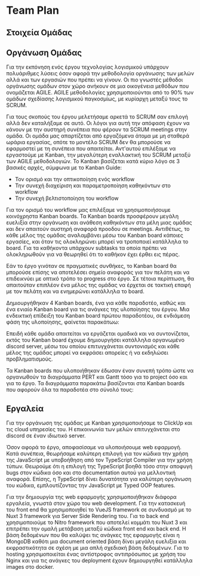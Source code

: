 # Team Plan

## Στοιχεία Ομάδας

## Οργάνωση Ομάδας

Για την εκπόνηση ενός έργου τεχνολογίας λογισμικού υπάρχουν πολυάριθμες λύσεις όσον αφορά την μεθοδολογία οργάνωσης των μελών αλλά και των εργασιών που πρέπει να γίνουν. Οι πιο γνωστές μέθοδοι οργάνωσης ομάδων στον χώρο ανήκουν σε μια οικογένεια μεθόδων που ονομάζεται AGILE. AGILE μεθοδολογίες χρησιμοποιούνται από το 90% των ομάδων σχεδίασης λογισμικού παγκοσμίως, με κυρίαρχη μεταξύ τους το SCRUM.

Για τους σκοπούς του έργου μελετήσαμε αρκετά το SCRUM σαν επιλογή αλλά δεν καταλήξαμε σε αυτό. Οι λόγοι για αυτή την απόφαση έχουν να κάνουν με την αυστηρή συνέπεια που φέρουν τα SCRUM meetings στην ομάδα. Οι ομάδα μας απαρτίζεται από εργαζόμενα άτομα με μη σταθερά ωράρια εργασίας, οπότε το μοντέλο SCRUM δεν θα μπορούσε να εφαρμοστεί με τη συνέπεια που απαιτείται. Αντ'αυτού επιλέξαμε να εργαστούμε με Kanban, την μεγαλύτερη εναλλακτική του SCRUM μεταξύ των AGILE μεθοδολογιών. Το Kanban βασίζεται κατά κύριο λόγο σε 3 βασικές αρχές, σύμφωνα με το Kanban Guide:

- Τον ορισμό και την οπτικοποίηση ενός workflow
- Την συνεχή διαχείριση και παραμετροποίηση καθηκόντων στο workflow
- Την συνεχή βελτιστοποίηση του workflow

Για τον ορισμό του workflow μας επιλέξαμε να χρησιμοποιήσουμε κοινόχρηστα Kanban boards. Τα Kanban boards προσφέρουν μεγάλη ευελιξία στην οργάνωση και ανάθεση καθηκόντων στα μέλη μιας ομάδας και δεν απαιτούν αυστηρή αναφορά προοδου σε meetings. Αντιθέτως, το κάθε μέλος της ομάδας αναλαμβάνει μέσω του Kanban board κάποιες εργασίες, και όταν τις ολοκληρώνει μπορεί να τροποποιεί κατάλληλα το board. Για τα καθήκοντα υπάρχουν subtasks τα οποία πρέπει να ολοκληρωθούν για να θεωρηθεί ότι το καθήκον έχει έρθει εις πέρας.

Εάν το έργο γινόταν σε πραγματικές συνθήκες, το Kanban board θα μπορούσε επίσης να αποτελέσει σημείο αναφοράς για τον πελάτη και να επιδεικνύει με οπτικό τρόπο το progress στο έργο. Σε τέτοια περίπτωση, θα απαιτούταν επιπλέον ένα μέλος της ομάδας να έρχεται σε τακτική επαφή με τον πελάτη και να ενημερώνει κατάλληλα το board.

Δημιουργήθηκαν 4 Kanban boards, ένα για κάθε παραδοτέο, καθώς και ένα ενιαίο Kanban board για τις ανάγκες της υλοποίησης του έργου. Μια ενδεικτική επίδειξη του Kanban board πρώτου παραδοτέου, σε ενδιάμεση φάση της υλοποίησης, φαίνεται παρακάτωω:

Επειδή κάθε ομάδα απαιτείται να εργάζεται ομαδικά και να συντονίζεται, εκτός του Kanban board έχουμε δημιουργήσει κατάλληλα οργανωμένο discord server, μέσω του οποίου επιτυγχάνεται συντονισμός και κάθε μέλος της ομάδας μπορεί να εκφράσει απορείες ή να εκδηλώσει προβληματισμούς.

Τα Kanban boards που υλοποιήθηκαν έδωσαν έναν συνεπή τρόπο ώστε να οργανωθούν τα διαγράμματα PERT και Gantt τόσο για το project όσο και για το έργο. Τα διαγράμματα παρακάτω βασίζονται στα Kanban boards που αφορούν όλα τα παραδοτέα στο σύνολό τους:

## Εργαλεία

Για την οργάνωση της ομάδας με Kanban χρησιμοποιήσαμε το ClickUp και τις cloud υπηρεσίες του. Η επικοινωνία των μελών επιτυγχάνεται στο discord σε έναν ιδιωτικό server.

Όσον αφορά το έργο, αποφασίσαμε να υλοποιήσουμε web εφαρμογή. Κατά συνέπεια, θεωρήσαμε καλύτερη επιλογή για τον κώδικα την χρήση της JavaScript με υποβοήθηση από τον TypeScript Compiler για την χρήση τύπων. Θεωρούμε ότι η επιλογή της TypeScript βοηθά τόσο στην αποφυγή bugs στον κώδικα όσο και στο documentation αυτού για μελλοντική αναφορά. Επίσης, η TypeScript δίνει δυνατότητα για καλύτερη οργάνωση του κώδικα, εμπλουτίζοντας την JavaScript με Typed OOP features.

Για την δημιουργία της web εφαρμογής χρησιμοποιήθηκαν διάφορα εργαλεία, γνωστά στον χώρο του web development. Για την κατασκευή του front end θα χρησιμοποιηθεί το VueJS framework σε συνδυασμό με το Nuxt 3 framework για Server Side Rendering του. Για το back end χρησιμοποιούμε το Nitro framework που αποτελεί κομμάτι του Nuxt 3 και επιτρέπει την ομαλή μετάβαση μεταξύ κώδικα front end και back end. Η βάση δεδομένων που θα καλύψει τις ανάγκες της εφαρμογής είναι η MongoDB καθότι μια document oriented βάση δίνει μεγάλη ευελιξία και εκφραστικότητα σε σχέση με μια απλή σχεδιακή βάση δεδομένων. Για το hosting χρησιμοποιείται ένας αντίστροφος αντιπρόσωπος με χρήση του Nginx και για τις ανάγκες του deployment έχουν δημιουργηθεί κατάλληλα images στο docker.
